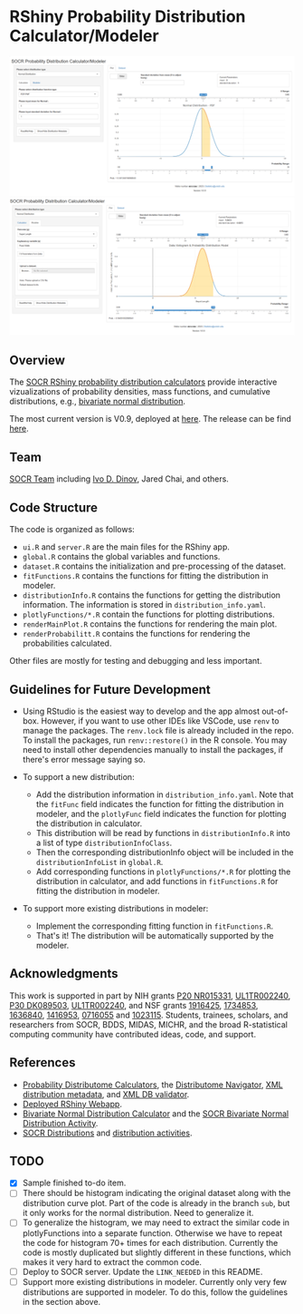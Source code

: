 # RShiny Probability Distribution Calculator/Modeler

![Calculator Image](images/calculator.png)
![Modeler Image](images/modeler.png)

## Overview 
The [SOCR RShiny probability distribution calculators](LINK_NEEDED) provide interactive vizualizations of probability densities, mass functions, and cumulative distributions, e.g., [bivariate normal distribution](https://socr.umich.edu/HTML5/BivariateNormal/).


The most current version is V0.9, deployed at [here](LINK_NEEDED). The release can be find [here](https://github.com/SOCR/ProbDistCalc_RShiny/releases/tag/Ver0.9).

## Team

[SOCR Team](http://www.socr.umich.edu/people/) including [Ivo D. Dinov](http://umich.edu/~dinov), Jared Chai, and others.

## Code Structure

The code is organized as follows:
- `ui.R` and `server.R` are the main files for the RShiny app.
- `global.R` contains the global variables and functions.
- `dataset.R` contains the initialization and pre-processing of the dataset.
- `fitFunctions.R` contains the functions for fitting the distribution in modeler.
- `distributionInfo.R` contains the functions for getting the distribution information. The information is stored in `distribution_info.yaml`.
- `plotlyFunctions/*.R` contain the functions for plotting distributions.
- `renderMainPlot.R` contains the functions for rendering the main plot.
- `renderProbabilitt.R` contains the functions for rendering the probabilities calculated.

Other files are mostly for testing and debugging and less important.

## Guidelines for Future Development
- Using RStudio is the easiest way to develop and the app almost out-of-box. However, if you want to use other IDEs like VSCode, use `renv` to manage the packages. The `renv.lock` file is already included in the repo. To install the packages, run `renv::restore()` in the R console. You may need to install other dependencies manually to install the packages, if there's error message saying so.

- To support a new distribution: 
    - Add the distribution information in `distribution_info.yaml`. Note that the `fitFunc` field indicates the function for fitting the distribution in modeler, and the `plotlyFunc` field indicates the function for plotting the distribution in calculator.
    - This distribution will be read by functions in `distributionInfo.R` into a list of type `distributionInfoClass`.
    - Then the corresponding distributionInfo object will be included in the `distributionInfoList` in `global.R`.
    - Add corresponding functions in `plotlyFunctions/*.R` for plotting the distribution in calculator, and add functions in `fitFunctions.R` for fitting the distribution in modeler.
- To support more existing distributions in modeler:
    - Implement the corresponding fitting function in `fitFunctions.R`.
    - That's it! The distribution will be automatically supported by the modeler.


## Acknowledgments

This work is supported in part by NIH grants [P20 NR015331](www.socr.umich.edu/CSCD), [UL1TR002240](https://projectreporter.nih.gov/project_info_description.cfm?aid=9491961&icde=39078316), [P30 DK089503](http://mmoc.med.umich.edu/), [UL1TR002240](https://www.michr.umich.edu), and NSF grants [1916425](http://midas.umich.edu/), [1734853](http://brain-life.org/), [1636840](http://neurosciencenetwork.org/), [1416953](http://distributome.org), [0716055](http://socr.umich.edu) and [1023115](http://distributome.org). Students, trainees, scholars, and researchers from SOCR, BDDS, MIDAS, MICHR, and the broad R-statistical computing community have contributed ideas, code, and support.

## References

* [Probability Distributome Calculators](http://www.distributome.org/V3/calc/index.html), the [Distributome Navigator](http://distributome.org/V3/), [XML distribution metadata](http://www.distributome.org/js/Distributome.xml), and [XML DB validator](http://www.distributome.org/V3/Distributome.xml.html).
* [Deployed RShiny Webapp](https://shiny.med.umich.edu/apps/dinov/SOCR_DistribCalc_RShiny_App/).
* [Bivariate Normal Distribution Calculator](https://github.com/SOCR/SOCR_Bivariate_Distributions) and the [SOCR Bivariate Normal Distribution Activity](http://wiki.stat.ucla.edu/socr/index.php/SOCR_BivariateNormal_JS_Activity).
* [SOCR Distributions](http://www.socr.ucla.edu/htmls/dist/) and [distribution activities](http://wiki.socr.umich.edu/index.php/SOCR_EduMaterials_DistributionsActivities).

## TODO
- [x] Sample finished to-do item.
- [ ]  There should be histogram indicating the original dataset along with the distribution curve plot. Part of the code is already in the branch `sub`, but it only works for the normal distribution. Need to generalize it.
- [ ] To generalize the histogram, we may need to extract the similar code in plotlyFunctions into a separate function. Otherwise we have to repeat the code for histogram 70+ times for each distribution. Currently the code is mostly duplicated but slightly different in these functions, which makes it very hard to extract the common code.
- [ ]  Deploy to SOCR server. Update the `LINK_NEEDED` in this README.
- [ ]  Support more existing distributions in modeler. Currently only very few distributions are supported in modeler. To do this, follow the guidelines in the section above.